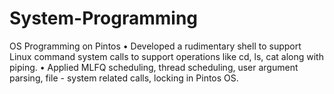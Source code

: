 # System-Programming
OS Programming on Pintos
• Developed a rudimentary shell to support Linux command system calls to support operations like cd, ls, cat along with piping.
• Applied MLFQ scheduling, thread scheduling, user argument parsing, file - system related calls, locking in Pintos OS.
